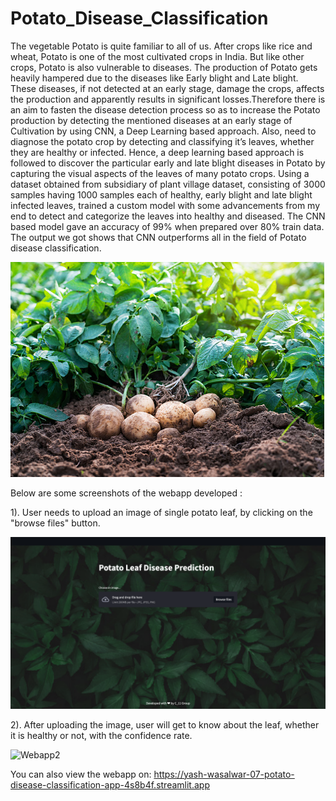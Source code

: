 # Potato_Disease_Classification

The vegetable Potato is quite familiar to all of us. After crops like rice and wheat, Potato is one of the most cultivated crops in India. But like other crops, Potato is also vulnerable to diseases. The production of Potato gets heavily hampered due to the diseases like Early blight and Late blight. These diseases, if not detected at an early stage, damage the crops, affects the production and apparently results in significant losses.Therefore there is an aim to fasten the disease detection process so as to increase the Potato production by detecting the mentioned diseases at an early stage of Cultivation by using CNN, a Deep Learning based approach. Also, need to diagnose the potato crop by detecting and classifying it’s leaves, whether they are healthy or infected. Hence, a deep learning based approach is followed to discover the particular early and late blight diseases in Potato by capturing the visual aspects of the leaves of many potato crops. Using a dataset obtained from subsidiary of plant village dataset, consisting of 3000 samples having 1000 samples each of healthy, early blight and late blight infected leaves, trained a custom model with some advancements from my end to detect and categorize the leaves into healthy and diseased. The CNN based model gave an accuracy of 99% when prepared over 80% train data. The output we got shows that CNN outperforms all in the field of Potato disease classification.


![PlantImage](https://github.com/Yash-Wasalwar-07/Potato_Disease_Classification/blob/main/plantimage.jpeg?raw=true)

Below are some screenshots of the webapp developed : 

1). User needs to upload an image of single potato leaf, by clicking on the "browse files" button.

![Webapp1](https://github.com/Yash-Wasalwar-07/Potato_Disease_Classification/blob/main/webapp1.png?raw=true)

2). After uploading the image, user will get to know about the leaf, whether it is healthy or not, with the confidence rate.

![Webapp2](https://github.com/Yash-Wasalwar-07/Potato_Disease_Classification/blob/main/webapp2.png?raw=true)

You can also view the webapp on: https://yash-wasalwar-07-potato-disease-classification-app-4s8b4f.streamlit.app


